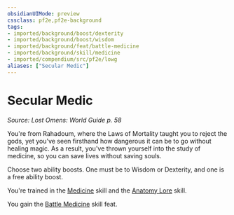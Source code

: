```yaml
---
obsidianUIMode: preview
cssclass: pf2e,pf2e-background
tags:
- imported/background/boost/dexterity
- imported/background/boost/wisdom
- imported/background/feat/battle-medicine
- imported/background/skill/medicine
- imported/compendium/src/pf2e/lowg
aliases: ["Secular Medic"]
---
```

# Secular Medic
*Source: Lost Omens: World Guide p. 58*  

You're from Rahadoum, where the Laws of Mortality taught you to reject the gods, yet you've seen firsthand how dangerous it can be to go without healing magic. As a result, you've thrown yourself into the study of medicine, so you can save lives without saving souls.

Choose two ability boosts. One must be to Wisdom or Dexterity, and one is a free ability boost.

You're trained in the [Medicine](../../skills.md#Medicine) skill and the [Anatomy Lore](../../skills.md#Lore) skill.

You gain the [Battle Medicine](../../feats/battle-medicine.md) skill feat.